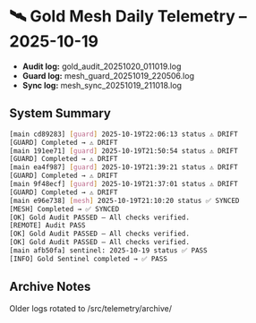 # 🛰 Gold Mesh Daily Telemetry – 2025-10-19
- **Audit log:** gold_audit_20251020_011019.log
- **Guard log:** mesh_guard_20251019_220506.log
- **Sync log:**  mesh_sync_20251019_211018.log

## System Summary
```bash
[main cd89283] [guard] 2025-10-19T22:06:13 status ⚠️ DRIFT
[GUARD] Completed → ⚠️ DRIFT
[main 191ee71] [guard] 2025-10-19T21:50:54 status ⚠️ DRIFT
[GUARD] Completed → ⚠️ DRIFT
[main ea4f987] [guard] 2025-10-19T21:39:21 status ⚠️ DRIFT
[GUARD] Completed → ⚠️ DRIFT
[main 9f48ecf] [guard] 2025-10-19T21:37:01 status ⚠️ DRIFT
[GUARD] Completed → ⚠️ DRIFT
[main e96e738] [mesh] 2025-10-19T21:10:20 status ✅ SYNCED
[MESH] Completed → ✅ SYNCED
[OK] Gold Audit PASSED – All checks verified.
[REMOTE] Audit PASS
[OK] Gold Audit PASSED – All checks verified.
[OK] Gold Audit PASSED – All checks verified.
[main afb50fa] sentinel: 2025-10-19 status ✅ PASS
[INFO] Gold Sentinel completed → ✅ PASS
```

## Archive Notes
Older logs rotated to /src/telemetry/archive/
